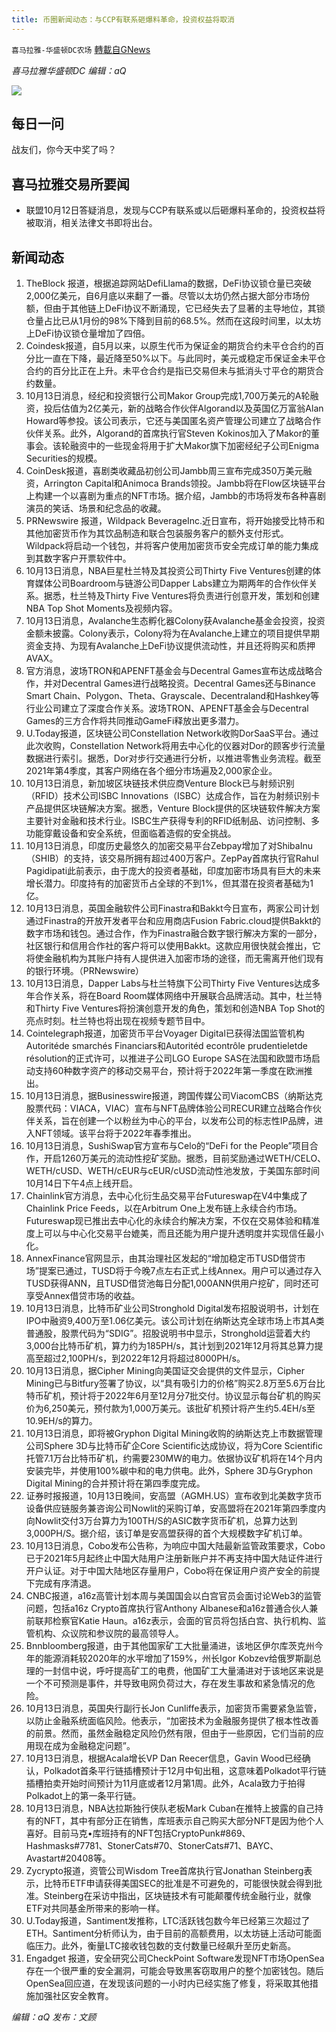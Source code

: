 ```yaml
---
title: 币圈新闻动态：与CCP有联系砸爆料革命，投资权益将取消
---
```

`喜马拉雅-华盛顿DC农场` [轉載自GNews](https://gnews.org/zh-hans/1593594/)

*喜马拉雅华盛顿DC 编辑：aQ*

![](http://himalayawashingtondc.org/wp-content/uploads/2021/07/ScreenShot-2021-07-31-at-16.20.22@2x.png)



## 每日一问





战友们，你今天中奖了吗？





## 喜马拉雅交易所要闻





- 联盟10月12日答疑消息，发现与CCP有联系或以后砸爆料革命的，投资权益将被取消，相关法律文书即将出台。






## 新闻动态





1. TheBlock 报道，根据追踪网站DefiLlama的数据，DeFi协议锁仓量已突破2,000亿美元，自6月底以来翻了一番。尽管以太坊仍然占据大部分市场份额，但由于其他链上DeFi协议不断涌现，它已经失去了显著的主导地位，其锁仓量占比已从1月份的98%下降到目前的68.5%。然而在这段时间里，以太坊上DeFi协议锁仓量增加了四倍。
2. Coindesk报道，自5月以来，以原生代币为保证金的期货合约未平仓合约的百分比一直在下降，最近降至50%以下。与此同时，美元或稳定币保证金未平仓合约的百分比正在上升。未平仓合约是指已交易但未与抵消头寸平仓的期货合约数量。
3. 10月13日消息，经纪和投资银行公司Makor Group完成1,700万美元的A轮融资，投后估值为2亿美元，新的战略合作伙伴Algorand以及英国亿万富翁Alan Howard等参投。该公司表示，它还与美国匿名资产管理公司建立了战略合作伙伴关系。此外，Algorand的首席执行官Steven Kokinos加入了Makor的董事会。该轮融资中的一些现金将用于扩大Makor旗下加密经纪子公司Enigma Securities的规模。
4. CoinDesk报道，喜剧类收藏品初创公司Jambb周三宣布完成350万美元融资，Arrington Capital和Animoca Brands领投。Jambb将在Flow区块链平台上构建一个以喜剧为重点的NFT市场。据介绍，Jambb的市场将发布各种喜剧演员的笑话、场景和纪念品的收藏。
5. PRNewswire 报道，Wildpack BeverageInc.近日宣布，将开始接受比特币和其他加密货币作为其饮品制造和联合包装服务客户的额外支付形式。Wildpack将启动一个钱包，并将客户使用加密货币安全完成订单的能力集成到其数字客户开票软件中。
6. 10月13日消息，NBA巨星杜兰特及其投资公司Thirty Five Ventures创建的体育媒体公司Boardroom与链游公司Dapper Labs建立为期两年的合作伙伴关系。据悉，杜兰特及Thirty Five Ventures将负责进行创意开发，策划和创建NBA Top Shot Moments及视频内容。
7. 10月13日消息，Avalanche生态孵化器Colony获Avalanche基金会投资，投资金额未披露。Colony表示，Colony将为在Avalanche上建立的项目提供早期资金支持、为现有Avalanche上DeFi协议提供流动性，并且还将购买和质押AVAX。
8. 官方消息，波场TRON和APENFT基金会与Decentral Games宣布达成战略合作，并对Decentral Games进行战略投资。Decentral Games还与Binance Smart Chain、Polygon、Theta、Grayscale、Decentraland和Hashkey等行业公司建立了深度合作关系。波场TRON、APENFT基金会与Decentral Games的三方合作将共同推动GameFi释放出更多潜力。
9. U.Today报道，区块链公司Constellation Network收购DorSaaS平台。通过此次收购，Constellation Network将用去中心化的仪器对Dor的顾客步行流量数据进行索引。据悉，Dor对步行交通进行分析，以推进零售业务流程。截至2021年第4季度，其客户网络在各个细分市场遍及2,000家企业。
10. 10月13日消息，新加坡区块链技术供应商Venture Block已与射频识别（RFID）技术公司ISBC Innovations（ISBC）达成合作，旨在为射频识别卡产品提供区块链解决方案。据悉，Venture Block提供的区块链软件解决方案主要针对金融和技术行业。ISBC生产获得专利的RFID纸制品、访问控制、多功能穿戴设备和安全系统，但面临着造假的安全挑战。
11. 10月13日消息，印度历史最悠久的加密交易平台Zebpay增加了对ShibaInu（SHIB）的支持，该交易所拥有超过400万客户。ZepPay首席执行官Rahul Pagidipati此前表示，由于庞大的投资者基础，印度加密市场具有巨大的未来增长潜力。印度持有的加密货币占全球的不到1%，但其潜在投资者基础为1亿。
12. 10月13日消息，英国金融软件公司Finastra和Bakkt今日宣布，两家公司计划通过Finastra的开放开发者平台和应用商店Fusion Fabric.cloud提供Bakkt的数字市场和钱包。通过合作，作为Finastra融合数字银行解决方案的一部分，社区银行和信用合作社的客户将可以使用Bakkt。这款应用很快就会推出，它将使金融机构为其账户持有人提供进入加密市场的途径，而无需离开他们现有的银行环境。（PRNewswire）
13. 10月13日消息，Dapper Labs与杜兰特旗下公司Thirty Five Ventures达成多年合作关系，将在Board Room媒体网络中开展联合品牌活动。其中，杜兰特和Thirty Five Ventures将扮演创意开发的角色，策划和创造NBA Top Shot的亮点时刻。杜兰特也将出现在视频专题节目中。
14. Cointelegraph报道，加密货币平台Voyager Digital已获得法国监管机构Autoritéde smarchés Financiars和Autoritéd econtrôle prudentieletde résolution的正式许可，以推进子公司LGO Europe SAS在法国和欧盟市场启动支持60种数字资产的移动交易平台，预计将于2022年第一季度在欧洲推出。
15. 10月13日消息，据Businesswire报道，跨国传媒公司ViacomCBS（纳斯达克股票代码：VIACA，VIAC）宣布与NFT品牌体验公司RECUR建立战略合作伙伴关系，旨在创建一个以粉丝为中心的平台，以发布公司的标志性IP品牌，进入NFT领域。该平台将于2022年春季推出。
16. 10月13日消息，SushiSwap官方宣布与Celo的“DeFi for the People”项目合作，开启1260万美元的流动性挖矿奖励。据悉，目前奖励通过WETH/CELO、WETH/cUSD、WETH/cEUR与cEUR/cUSD流动性池发放，于美国东部时间10月14日下午4点上线开启。
17. Chainlink官方消息，去中心化衍生品交易平台Futureswap在V4中集成了Chainlink Price Feeds，以在Arbitrum One上发布链上永续合约市场。Futureswap现已推出去中心化的永续合约解决方案，不仅在交易体验和精准度上可以与中心化交易平台媲美，而且还能为用户提升透明度并实现信任最小化。
18. AnnexFinance官网显示，由其治理社区发起的“增加稳定币TUSD借贷市场”提案已通过，TUSD将于今晚7点左右正式上线Annex。用户可以通过存入TUSD获得ANN，且TUSD借贷池每日分配1,000ANN供用户挖矿，同时还可享受Annex借贷市场的收益。
19. 10月13日消息，比特币矿业公司Stronghold Digital发布招股说明书，计划在IPO中融资9,400万至1.06亿美元。该公司计划在纳斯达克全球市场上市其A类普通股，股票代码为“SDIG”。招股说明书中显示，Stronghold运营着大约3,000台比特币矿机，算力约为185PH/s，其计划到2021年12月将其总算力提高至超过2,100PH/s，到2022年12月将超过8000PH/s。
20. 10月13日消息，据Cipher Mining向美国证交会提供的文件显示，Cipher Mining已与Bitfury签署了协议，以“具有吸引力的价格”购买2.8万至5.6万台比特币矿机，预计将于2022年6月至12月分7批交付。协议显示每台矿机的购买价为6,250美元，预付款为1,000万美元。该批矿机预计将产生约5.4EH/s至10.9EH/s的算力。
21. 10月13日消息，即将被Gryphon Digital Mining收购的纳斯达克上市数据管理公司Sphere 3D与比特币矿企Core Scientific达成协议，将为Core Scientific托管7.1万台比特币矿机，约需要230MW的电力。依据协议矿机将在14个月内安装完毕，并使用100%碳中和的电力供电。此外，Sphere 3D与Gryphon Digital Mining的合并预计将在第四季度完成。
22. 证券时报报道，10月13日晚间，安高盟（AGMH.US）宣布收到北美数字货币设备供应链服务兼咨询公司Nowlit的采购订单，安高盟将在2021年第四季度内向Nowlit交付3万台算力为100TH/S的ASIC数字货币矿机，总算力达到3,000PH/S。据介绍，该订单是安高盟获得的首个大规模数字矿机订单。
23. 10月13日消息，Cobo发布公告称，为响应中国大陆最新监管政策要求，Cobo已于2021年5月起终止中国大陆用户注册新账户并不再支持中国大陆证件进行开户认证。对于中国大陆地区存量用户，Cobo将在保证用户资产安全的前提下完成有序清退。
24. CNBC报道，a16z高管计划本周与美国国会以白宫官员会面讨论Web3的监管问题，包括a16z Crypto首席执行官Anthony Albanese和a16z普通合伙人兼前联邦检察官Katie Haun。a16z表示，会面的官员将包括白宫、执行机构、监管机构、众议院和参议院的最高领导人。
25. Bnnbloomberg报道，由于其他国家矿工大批量涌进，该地区伊尔库茨克州今年的能源消耗较2020年的水平增加了159%，州长Igor Kobzev给俄罗斯副总理的一封信中说，呼吁提高矿工的电费，他国矿工大量涌进对于该地区来说是一个不可预测是事件，并导致电网负荷过大，存在发生事故和紧急情况的危险。
26. 10月13日消息，英国央行副行长Jon Cunliffe表示，加密货币需要紧急监管，以防止金融系统面临风险。他表示，“加密技术为金融服务提供了根本性改善的前景。然而，虽然金融稳定风险仍然有限，但由于一些原因，它们当前的应用现在成为金融稳定问题”。
27. 10月13日消息，根据Acala增长VP Dan Reecer信息，Gavin Wood已经确认，Polkadot首条平行链插槽预计于12月中旬出租，这意味着Polkadot平行链插槽拍卖开始时间预计为11月底或者12月第1周。此外，Acala致力于拍得Polkadot上的第一条平行链。
28. 10月13日消息，NBA达拉斯独行侠队老板Mark Cuban在推特上披露的自己持有的NFT，其中有部分正在销售，库班表示自己购买大部分NFT是因为他个人喜好。目前马克•库班持有的NFT包括CryptoPunk#869、Hashmasks#7781、StonerCats#70、StonerCats#71、BAYC、Avastart#20408等。
29. Zycrypto报道，资管公司Wisdom Tree首席执行官Jonathan Steinberg表示，比特币ETF申请获得美国SEC的批准是不可避免的，可能很快就会得到批准。Steinberg在采访中指出，区块链技术有可能颠覆传统金融行业，就像ETF对共同基金所带来的影响一样。
30. U.Today报道，Santiment发推称，LTC活跃钱包数今年已经第三次超过了ETH。Santiment分析师认为，由于目前的高额费用，以太坊链上活动可能面临压力。此外，衡量LTC接收钱包数的支付数量已经飙升至历史新高。
31. Engadget 报道，安全研究公司CheckPoint Software发现NFT市场OpenSea存在一个很严重的安全漏洞，可能会导致黑客窃取用户的整个加密钱包。随后OpenSea回应道，在发现该问题的一小时内已经实施了修复，将采取其他措施加强社区安全教育。





*编辑：aQ
发布：文顾*
